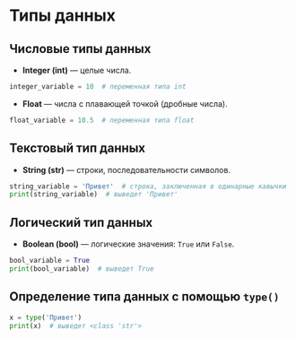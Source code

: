 # Типы данных
## Числовые типы данных
- **Integer (int)** — целые числа.

```python
integer_variable = 10  # переменная типа int
```

- **Float** — числа с плавающей точкой (дробные числа).

```python
float_variable = 10.5  # переменная типа float
```

## Текстовый тип данных
- **String (str)** — строки, последовательности символов.

```python
string_variable = 'Привет'  # строка, заключенная в одинарные кавычки
print(string_variable)  # выведет 'Привет'
```

## Логический тип данных
- **Boolean (bool)** — логические значения: `True` или `False`.

```python
bool_variable = True
print(bool_variable)  # выведет True
```

## Определение типа данных с помощью `type()`
```python
x = type('Привет')
print(x)  # выведет <class 'str'>
```